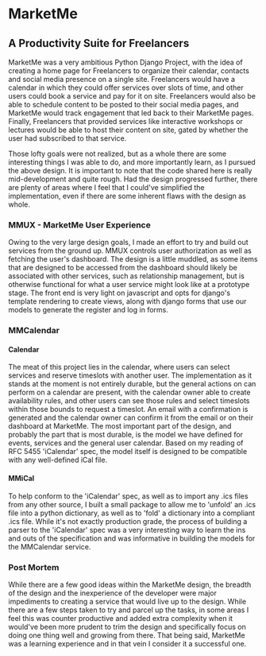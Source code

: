 # MarketMe
## A Productivity Suite for Freelancers

MarketMe was a very ambitious Python Django Project, with the idea of creating a home page for Freelancers
to organize their calendar, contacts and social media presence on a single site.  Freelancers would have a calendar
in which they could offer services over slots of time, and other users could book a service and pay for it on site.
Freelancers would also be able to schedule content to be posted to their social media pages, and MarketMe would
track engagement that led back to their MarketMe pages.  Finally, Freelancers that provided services like interactive
workshops or lectures would be able to host their content on site, gated by whether the user had subscribed to that service.

Those lofty goals were not realized, but as a whole there are some interesting things I was able to do, and more importantly
learn, as I pursued the above design.  It is important to note that the code shared here is really mid-development and quite
rough.  Had the design progressed further, there are plenty of areas where I feel that I could've simplified the implementation, 
even if there are some inherent flaws with the design as whole.  

### MMUX - MarketMe User Experience
Owing to the very large design goals, I made an effort to try and build out services from the ground up.  MMUX controls user 
authorization as well as fetching the user's dashboard.  The design is a little muddled, as some items that are designed to be accessed
from the dashboard should likely be associated with other services, such as relationship management, but is otherwise functional for what
a user service might look like at a prototype stage.  The front end is very light on javascript and opts for django's template rendering
to create views, along with django forms that use our models to generate the register and log in forms.  

### MMCalendar

#### Calendar
The meat of this project lies in the calendar, where users can select services and reserve timeslots with another user.  The implementation
as it stands at the moment is not entirely durable, but the general actions on can perform on a calendar are present, with the calendar owner
able to create availability rules, and other users can see those rules and select timeslots within those bounds to request a timeslot.  An email
with a confirmation is generated and the calendar owner can confirm it from the email or on their dashboard at MarketMe.  The most important part
of the design, and probably the part that is most durable, is the model we have defined for events, services and the general user calendar.  Based
on my reading of RFC 5455 'iCalendar' spec, the model itself is designed to be compatible with any well-defined iCal file.

#### MMiCal
To help conform to the 'iCalendar' spec, as well as to import any .ics files from any other source, I built a small package to allow me to
'unfold' an .ics file into a python dictionary, as well as to 'fold' a dictionary into a compliant .ics file.  While it's not exactly production
grade, the process of building a parser to the 'iCalendar' spec was a very interesting way to learn the ins and outs of the specification and was
informative in building the models for the MMCalendar service.  

### Post Mortem
While there are a few good ideas within the MarketMe design, the breadth of the design and the inexperience of the developer were major
impediments to creating a service that would live up to the design.  While there are a few steps taken to try and parcel up the tasks,
in some areas I feel this was counter productive and added extra complexity when it would've been more prudent to trim the design and 
specifically focus on doing one thing well and growing from there.  That being said, MarketMe was a learning experience and in that
vein I consider it a successful one.  

